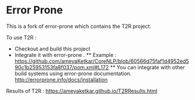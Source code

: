 # Error Prone

This is a fork of error-prone which contains the T2R project. 

To use T2R : 
* Checkout and build this project
* Integrate it with error-prone . 
** Example : https://github.com/ameyaKetkar/CoreNLP/blob/60566d75faf1d4952ed590c1b25953153fa8f037/pom.xml#L172
** You can integrate with other build systems using error-prone documentation. http://errorprone.info/docs/installation

Results of T2R : 
https://ameyaketkar.github.io/T2RResults.html
  
